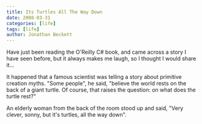 ```yaml
---
title: Its Turtles All The Way Down
date: 2008-03-31
categories: [life]
tags: [life]
author: Jonathan Beckett
---
```


Have just been reading the O'Reilly C# book, and came across a story I have seen before, but it always makes me laugh, so I thought I would share it...

It happened that a famous scientist was telling a story about primitive creation myths. "Some people", he said, "believe the world rests on the back of a giant turtle. Of course, that raises the question: on what does the turtle rest?"

An elderly woman from the back of the room stood up and said, "Very clever, sonny, but it's turtles, all the way down".